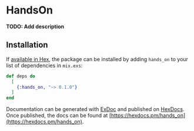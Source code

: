 # HandsOn

**TODO: Add description**

## Installation

If [available in Hex](https://hex.pm/docs/publish), the package can be installed
by adding `hands_on` to your list of dependencies in `mix.exs`:

```elixir
def deps do
  [
    {:hands_on, "~> 0.1.0"}
  ]
end
```

Documentation can be generated with [ExDoc](https://github.com/elixir-lang/ex_doc)
and published on [HexDocs](https://hexdocs.pm). Once published, the docs can
be found at [https://hexdocs.pm/hands_on](https://hexdocs.pm/hands_on).

